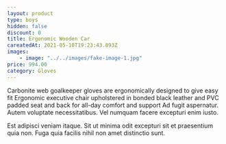 ```yaml
---
layout: product
type: boys
hidden: false
discount: 0
title: Ergonomic Wooden Car
careatedAt: 2021-05-10T19:23:43.893Z
images:
    - image: "../../images/fake-image-1.jpg"
price: 994.00
category: Gloves
---
```

Carbonite web goalkeeper gloves are ergonomically designed to give easy fit
Ergonomic executive chair upholstered in bonded black leather and PVC padded seat and back for all-day comfort and support
Ad fugit aspernatur. Autem voluptate necessitatibus. Vel numquam facere excepturi enim iusto.
 Est adipisci veniam itaque. Sit ut minima odit excepturi sit et praesentium quia non. Fuga quia facilis nihil non amet distinctio sunt.
